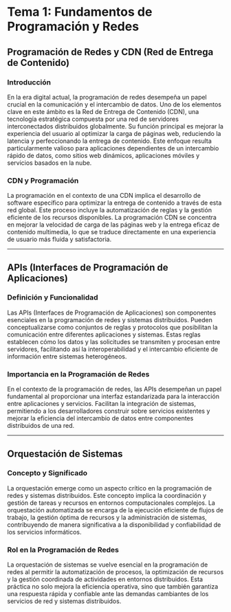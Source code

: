 # Tema 1: Fundamentos de Programación y Redes

## Programación de Redes y CDN (Red de Entrega de Contenido)

### Introducción
En la era digital actual, la programación de redes desempeña un papel crucial en la comunicación y el intercambio de datos. Uno de los elementos clave en este ámbito es la Red de Entrega de Contenido (CDN), una tecnología estratégica compuesta por una red de servidores interconectados distribuidos globalmente. Su función principal es mejorar la experiencia del usuario al optimizar la carga de páginas web, reduciendo la latencia y perfeccionando la entrega de contenido. Este enfoque resulta particularmente valioso para aplicaciones dependientes de un intercambio rápido de datos, como sitios web dinámicos, aplicaciones móviles y servicios basados en la nube.

### CDN y Programación
La programación en el contexto de una CDN implica el desarrollo de software específico para optimizar la entrega de contenido a través de esta red global. Este proceso incluye la automatización de reglas y la gestión eficiente de los recursos disponibles. La programación CDN se concentra en mejorar la velocidad de carga de las páginas web y la entrega eficaz de contenido multimedia, lo que se traduce directamente en una experiencia de usuario más fluida y satisfactoria.

---

## APIs (Interfaces de Programación de Aplicaciones)

### Definición y Funcionalidad
Las APIs (Interfaces de Programación de Aplicaciones) son componentes esenciales en la programación de redes y sistemas distribuidos. Pueden conceptualizarse como conjuntos de reglas y protocolos que posibilitan la comunicación entre diferentes aplicaciones y sistemas. Estas reglas establecen cómo los datos y las solicitudes se transmiten y procesan entre servidores, facilitando así la interoperabilidad y el intercambio eficiente de información entre sistemas heterogéneos.

### Importancia en la Programación de Redes
En el contexto de la programación de redes, las APIs desempeñan un papel fundamental al proporcionar una interfaz estandarizada para la interacción entre aplicaciones y servicios. Facilitan la integración de sistemas, permitiendo a los desarrolladores construir sobre servicios existentes y mejorar la eficiencia del intercambio de datos entre componentes distribuidos de una red.

---

## Orquestación de Sistemas

### Concepto y Significado
La orquestación emerge como un aspecto crítico en la programación de redes y sistemas distribuidos. Este concepto implica la coordinación y gestión de tareas y recursos en entornos computacionales complejos. La orquestación automatizada se encarga de la ejecución eficiente de flujos de trabajo, la gestión óptima de recursos y la administración de sistemas, contribuyendo de manera significativa a la disponibilidad y confiabilidad de los servicios informáticos.

### Rol en la Programación de Redes
La orquestación de sistemas se vuelve esencial en la programación de redes al permitir la automatización de procesos, la optimización de recursos y la gestión coordinada de actividades en entornos distribuidos. Esta práctica no solo mejora la eficiencia operativa, sino que también garantiza una respuesta rápida y confiable ante las demandas cambiantes de los servicios de red y sistemas distribuidos.

